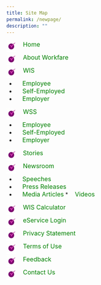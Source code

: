 ```yaml
---
title: Site Map
permalink: /newpage/
description: ""
---
```

<img align="left" src="/images/SITEMAPIM1.jpeg" class="PressReleaseIcon"><font align="left" color="green" size="3">&nbsp;&nbsp;&nbsp;&nbsp;Home</font>

<img align="left" src="/images/SITEMAPIM1.jpeg" class="PressReleaseIcon"><font align="left" color="green" size="3">&nbsp;&nbsp;&nbsp;&nbsp;About Workfare</font><br>

<img align="left" src="/images/SITEMAPIM1.jpeg" class="PressReleaseIcon"><font align="left" color="green" size="3">&nbsp;&nbsp;&nbsp;&nbsp;WIS</font>

* <font align="left" color="green" size="3">&nbsp;&nbsp;&nbsp;&nbsp;Employee</font><br>
*  <font align="left" color="green" size="3">&nbsp;&nbsp;&nbsp;&nbsp;Self-Employed</font><br>
*  <font align="left" color="green" size="3">&nbsp;&nbsp;&nbsp;&nbsp;Employer</font><br>



<img align="left" src="/images/SITEMAPIM1.jpeg" class="PressReleaseIcon"><font align="left" color="green" size="3">&nbsp;&nbsp;&nbsp;&nbsp;WSS</font><br>
* <font align="left" color="green" size="3">&nbsp;&nbsp;&nbsp;&nbsp;Employee</font><br>
*  <font align="left" color="green" size="3">&nbsp;&nbsp;&nbsp;&nbsp;Self-Employed</font><br>
*  <font align="left" color="green" size="3">&nbsp;&nbsp;&nbsp;&nbsp;Employer</font><br>


<img align="left" src="/images/SITEMAPIM1.jpeg" class="PressReleaseIcon"><font align="left" color="green" size="3">&nbsp;&nbsp;&nbsp;&nbsp;Stories</font><br>

<img align="left" src="/images/SITEMAPIM1.jpeg" class="PressReleaseIcon"><font align="left" color="green" size="3">&nbsp;&nbsp;&nbsp;&nbsp;Newsroom</font><br>
* <font align="left" color="green" size="3">&nbsp;&nbsp;&nbsp;&nbsp;Speeches</font>
* <font align="left" color="green" size="3">&nbsp;&nbsp;&nbsp;&nbsp;Press Releases</font>
* <font align="left" color="green" size="3">&nbsp;&nbsp;&nbsp;&nbsp;Media Articles</font>
*<font align="left" color="green" size="3">&nbsp;&nbsp;&nbsp;&nbsp;Videos</font>

<img align="left" src="/images/SITEMAPIM1.jpeg" class="PressReleaseIcon"><font align="left" color="green" size="3">&nbsp;&nbsp;&nbsp;&nbsp;WIS Calculator</font><br>

<img align="left" src="/images/SITEMAPIM1.jpeg" class="PressReleaseIcon"><font align="left" color="green" size="3">&nbsp;&nbsp;&nbsp;&nbsp;eService Login</font><br>

<img align="left" src="/images/SITEMAPIM1.jpeg" class="PressReleaseIcon"><font align="left" color="green" size="3">&nbsp;&nbsp;&nbsp;&nbsp;Privacy Statement</font><br>

<img align="left" src="/images/SITEMAPIM1.jpeg" class="PressReleaseIcon"><font align="left" color="green" size="3">&nbsp;&nbsp;&nbsp;&nbsp;Terms of Use</font><br>

<img align="left" src="/images/SITEMAPIM1.jpeg" class="PressReleaseIcon"><font align="left" color="green" size="3">&nbsp;&nbsp;&nbsp;&nbsp;Feedback</font><br>

<img align="left" src="/images/SITEMAPIM1.jpeg" class="PressReleaseIcon"><font align="left" color="green" size="3">&nbsp;&nbsp;&nbsp;&nbsp;Contact Us</font><br>

<style>
img.PressReleaseIcon {
  height: 5%;
  width: 5%;
}
a.hyperlink {
    color:green;
  }
a.hyperlink:hover {
    color:MediumVioletRed;
}
</style>